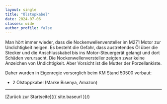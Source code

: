 ```yaml
---
layout: single
title: "Ölstopkabel"
date: 2024-07-06
classes: wide
author_profile: false
---
```


Man hört immer wieder, dass die Nockenwellenversteller im M271 Motor zur Undichtigkeit neigen. 
Es besteht die Gefahr, dass austretendes Öl über die Stecker und die Anschlusskabel bis ins Motor-Steuergerät gelangt und dort Schäden verursacht.
Die Nockenwellenversteller zeigten zwar keine Anzeichen von Undichtigkeit. Aber Vorsicht ist die Mutter der Porzellankiste.

Daher wurden in Eigenregie vorsorglich beim KM Stand 50500 verbaut:

- 2 Ölstoppkabel (Marke Bisenya, Amazon)

---

[Zurück zur Startseite]({{ site.baseurl }}/)
